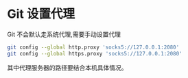 # Git 设置代理

Git 不会默认走系统代理,需要手动设置代理

```sh
git config --global http.proxy 'socks5://127.0.0.1:2080'
git config --global https.proxy 'socks5://127.0.0.1:2080'
```

其中代理服务器的路径要结合本机具体情况。
